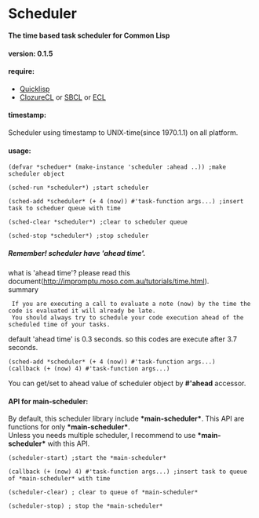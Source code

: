 # Scheduler
**The time based task scheduler for Common Lisp**

#### version: 0.1.5

#### require:
  - [Quicklisp](http://www.quicklisp.org)
  - [ClozureCL](http://www.clozure.com/clozurecl.html) or [SBCL](http://www.sbcl.org) or [ECL](http://ecls.sourceforge.net)

#### timestamp:

   Scheduler using timestamp to UNIX-time(since 1970.1.1) on all platform.

#### usage:

	(defvar *scheduer* (make-instance 'scheduler :ahead ..)) ;make scheduler object
	
	(sched-run *scheduler*) ;start scheduler
	
	(sched-add *scheduler* (+ 4 (now)) #'task-function args...) ;insert task to scheduer queue with time
	
	(sched-clear *scheduler*) ;clear to scheduler queue
	
	(sched-stop *scheduler*) ;stop scheduler

##### Remember! scheduler have 'ahead time'.
what is 'ahead time'? please read this document(<http://impromptu.moso.com.au/tutorials/time.html>).  
summary

	 If you are executing a call to evaluate a note (now) by the time the code is evaluated it will already be late.
	 You should always try to schedule your code execution ahead of the scheduled time of your tasks.

default 'ahead time' is 0.3 seconds. so this codes are execute after 3.7 seconds.

	(sched-add *scheduler* (+ 4 (now)) #'task-function args...)
	(callback (+ (now) 4) #'task-function args...)

You can get/set to ahead value of scheduler object by **#'ahead** accessor. 

#### API for main-scheduler:
By default, this scheduler library include __\*main-scheduler\*__. This API are functions for only __\*main-scheduler\*__.  
Unless you needs multiple scheduler, I recommend to use __\*main-scheduler\*__ with this API.

	(scheduler-start) ;start the *main-scheduler*

	(callback (+ (now) 4) #'task-function args...) ;insert task to queue of *main-scheduler* with time

	(scheduler-clear) ; clear to queue of *main-scheduler*

	(scheduler-stop) ; stop the *main-scheduler*


